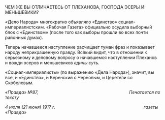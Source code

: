 ЧЕМ ЖЕ ВЫ ОТЛИЧАЕТЕСЬ ОТ ПЛЕХАНОВА, ГОСПОДА ЭСЕРЫ И МЕНЬШЕВИКИ?

«Дело Народа» многократно объявляло «Единство» социал-империалистским. «Ра­бочая Газета» официально осудила выборный блок с «Единством» (после того как вы­боры прошли во всех почти районных думах).

Теперь начавшееся наступление расчищает туман фраз и показывает народу непри­крашенную правду. Всякий видит, что в отношении к серьезному и деловому вопросу о начавшемся наступлении Плеханов и вожди эсеров и меньшевиков _едины суть._

«Социал-империалисты» (по выражению «Дела Народа»), значит, вы все, и «Единст­во», и Керенский с Черновым, и Церетели со Скобелевым.

_«Правда» №87,                                                                           Печатается по тексту_

_4 июля (21 июня) 1917 г.                                                                         газеты «Правда»_
